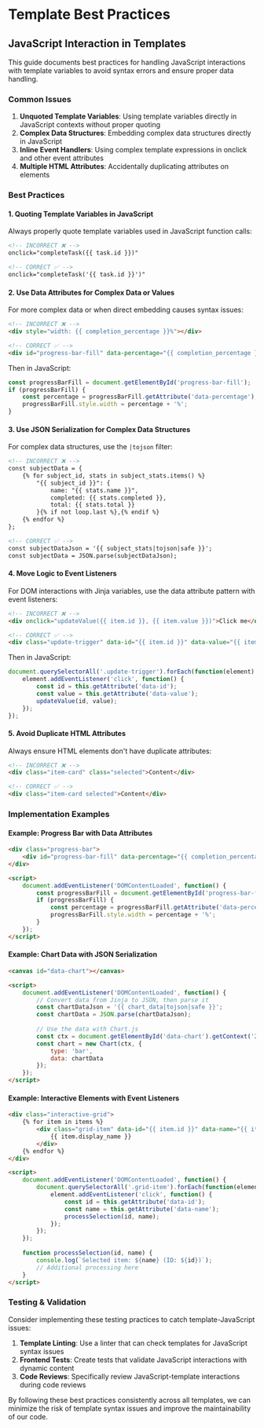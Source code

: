 # Template Best Practices

## JavaScript Interaction in Templates

This guide documents best practices for handling JavaScript interactions with template variables to avoid syntax errors and ensure proper data handling.

### Common Issues

1. **Unquoted Template Variables**: Using template variables directly in JavaScript contexts without proper quoting
2. **Complex Data Structures**: Embedding complex data structures directly in JavaScript
3. **Inline Event Handlers**: Using complex template expressions in onclick and other event attributes
4. **Multiple HTML Attributes**: Accidentally duplicating attributes on elements

### Best Practices

#### 1. Quoting Template Variables in JavaScript

Always properly quote template variables used in JavaScript function calls:

```html
<!-- INCORRECT ❌ -->
onclick="completeTask({{ task.id }})"

<!-- CORRECT ✅ -->
onclick="completeTask('{{ task.id }}')"
```

#### 2. Use Data Attributes for Complex Data or Values

For more complex data or when direct embedding causes syntax issues:

```html
<!-- INCORRECT ❌ -->
<div style="width: {{ completion_percentage }}%"></div>

<!-- CORRECT ✅ -->
<div id="progress-bar-fill" data-percentage="{{ completion_percentage }}" style="width: 0%"></div>
```

Then in JavaScript:

```js
const progressBarFill = document.getElementById('progress-bar-fill');
if (progressBarFill) {
    const percentage = progressBarFill.getAttribute('data-percentage');
    progressBarFill.style.width = percentage + '%';
}
```

#### 3. Use JSON Serialization for Complex Data Structures

For complex data structures, use the `|tojson` filter:

```html
<!-- INCORRECT ❌ -->
const subjectData = {
    {% for subject_id, stats in subject_stats.items() %}
        "{{ subject_id }}": {
            name: "{{ stats.name }}",
            completed: {{ stats.completed }},
            total: {{ stats.total }}
        }{% if not loop.last %},{% endif %}
    {% endfor %}
};

<!-- CORRECT ✅ -->
const subjectDataJson = '{{ subject_stats|tojson|safe }}';
const subjectData = JSON.parse(subjectDataJson);
```

#### 4. Move Logic to Event Listeners

For DOM interactions with Jinja variables, use the data attribute pattern with event listeners:

```html
<!-- INCORRECT ❌ -->
<div onclick="updateValue({{ item.id }}, {{ item.value }})">Click me</div>

<!-- CORRECT ✅ -->
<div class="update-trigger" data-id="{{ item.id }}" data-value="{{ item.value }}">Click me</div>
```

Then in JavaScript:

```js
document.querySelectorAll('.update-trigger').forEach(function(element) {
    element.addEventListener('click', function() {
        const id = this.getAttribute('data-id');
        const value = this.getAttribute('data-value');
        updateValue(id, value);
    });
});
```

#### 5. Avoid Duplicate HTML Attributes

Always ensure HTML elements don't have duplicate attributes:

```html
<!-- INCORRECT ❌ -->
<div class="item-card" class="selected">Content</div>

<!-- CORRECT ✅ -->
<div class="item-card selected">Content</div>
```

### Implementation Examples

#### Example: Progress Bar with Data Attributes

```html
<div class="progress-bar">
    <div id="progress-bar-fill" data-percentage="{{ completion_percentage }}" style="width: 0%"></div>
</div>

<script>
    document.addEventListener('DOMContentLoaded', function() {
        const progressBarFill = document.getElementById('progress-bar-fill');
        if (progressBarFill) {
            const percentage = progressBarFill.getAttribute('data-percentage');
            progressBarFill.style.width = percentage + '%';
        }
    });
</script>
```

#### Example: Chart Data with JSON Serialization

```html
<canvas id="data-chart"></canvas>

<script>
    document.addEventListener('DOMContentLoaded', function() {
        // Convert data from Jinja to JSON, then parse it
        const chartDataJson = '{{ chart_data|tojson|safe }}';
        const chartData = JSON.parse(chartDataJson);
        
        // Use the data with Chart.js
        const ctx = document.getElementById('data-chart').getContext('2d');
        const chart = new Chart(ctx, {
            type: 'bar',
            data: chartData
        });
    });
</script>
```

#### Example: Interactive Elements with Event Listeners

```html
<div class="interactive-grid">
    {% for item in items %}
        <div class="grid-item" data-id="{{ item.id }}" data-name="{{ item.name }}">
            {{ item.display_name }}
        </div>
    {% endfor %}
</div>

<script>
    document.addEventListener('DOMContentLoaded', function() {
        document.querySelectorAll('.grid-item').forEach(function(element) {
            element.addEventListener('click', function() {
                const id = this.getAttribute('data-id');
                const name = this.getAttribute('data-name');
                processSelection(id, name);
            });
        });
    });
    
    function processSelection(id, name) {
        console.log(`Selected item: ${name} (ID: ${id})`);
        // Additional processing here
    }
</script>
```

### Testing & Validation

Consider implementing these testing practices to catch template-JavaScript issues:

1. **Template Linting**: Use a linter that can check templates for JavaScript syntax issues
2. **Frontend Tests**: Create tests that validate JavaScript interactions with dynamic content
3. **Code Reviews**: Specifically review JavaScript-template interactions during code reviews

By following these best practices consistently across all templates, we can minimize the risk of template syntax issues and improve the maintainability of our code.
